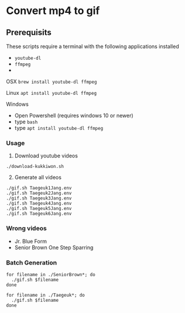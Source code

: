 # Convert mp4 to gif


## Prerequisits

These scripts require a terminal with the following applications installed

- `youtube-dl`
- `ffmpeg`
- 
OSX
`brew install youtube-dl ffmpeg`

Linux
`apt install youtube-dl ffmpeg`

Windows
- Open Powershell (requires windows 10 or newer)
- type `bash`
- type `apt install youtube-dl ffmpeg`

### Usage

1. Download youtube videos

```
./download-kukkiwon.sh
```

2. Generate all videos

```
./gif.sh Taegeuk1Jang.env
./gif.sh Taegeuk2Jang.env
./gif.sh Taegeuk3Jang.env
./gif.sh Taegeuk4Jang.env
./gif.sh Taegeuk5Jang.env
./gif.sh Taegeuk6Jang.env
```

### Wrong videos

- Jr. Blue Form
- Senior Brown One Step Sparring



### Batch Generation

```
for filename in ./SeniorBrown*; do
  ./gif.sh $filename
done
```

```
for filename in ./Taegeuk*; do
  ./gif.sh $filename
done
```
